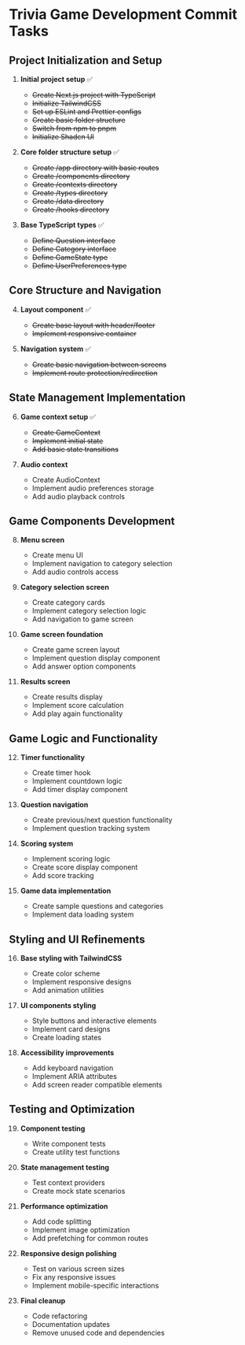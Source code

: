 # Trivia Game Development Commit Tasks

## Project Initialization and Setup

1. **Initial project setup** ✅
   - ~~Create Next.js project with TypeScript~~
   - ~~Initialize TailwindCSS~~
   - ~~Set up ESLint and Prettier configs~~
   - ~~Create basic folder structure~~
   - ~~Switch from npm to pnpm~~
   - ~~Initialize Shadcn UI~~

2. **Core folder structure setup** ✅
   - ~~Create /app directory with basic routes~~
   - ~~Create /components directory~~
   - ~~Create /contexts directory~~
   - ~~Create /types directory~~
   - ~~Create /data directory~~
   - ~~Create /hooks directory~~

3. **Base TypeScript types** ✅
   - ~~Define Question interface~~
   - ~~Define Category interface~~
   - ~~Define GameState type~~
   - ~~Define UserPreferences type~~

## Core Structure and Navigation

4. **Layout component** ✅
   - ~~Create base layout with header/footer~~
   - ~~Implement responsive container~~

5. **Navigation system** ✅
   - ~~Create basic navigation between screens~~
   - ~~Implement route protection/redirection~~

## State Management Implementation

6. **Game context setup** ✅
   - ~~Create GameContext~~
   - ~~Implement initial state~~
   - ~~Add basic state transitions~~

7. **Audio context**
   - Create AudioContext
   - Implement audio preferences storage
   - Add audio playback controls

## Game Components Development

8. **Menu screen**
   - Create menu UI
   - Implement navigation to category selection
   - Add audio controls access

9. **Category selection screen**
   - Create category cards
   - Implement category selection logic
   - Add navigation to game screen

10. **Game screen foundation**
    - Create game screen layout
    - Implement question display component
    - Add answer option components

11. **Results screen**
    - Create results display
    - Implement score calculation
    - Add play again functionality

## Game Logic and Functionality

12. **Timer functionality**
    - Create timer hook
    - Implement countdown logic
    - Add timer display component

13. **Question navigation**
    - Create previous/next question functionality
    - Implement question tracking system

14. **Scoring system**
    - Implement scoring logic
    - Create score display component
    - Add score tracking

15. **Game data implementation**
    - Create sample questions and categories
    - Implement data loading system

## Styling and UI Refinements

16. **Base styling with TailwindCSS**
    - Create color scheme
    - Implement responsive designs
    - Add animation utilities

17. **UI components styling**
    - Style buttons and interactive elements
    - Implement card designs
    - Create loading states

18. **Accessibility improvements**
    - Add keyboard navigation
    - Implement ARIA attributes
    - Add screen reader compatible elements

## Testing and Optimization

19. **Component testing**
    - Write component tests
    - Create utility test functions

20. **State management testing**
    - Test context providers
    - Create mock state scenarios

21. **Performance optimization**
    - Add code splitting
    - Implement image optimization
    - Add prefetching for common routes

22. **Responsive design polishing**
    - Test on various screen sizes
    - Fix any responsive issues
    - Implement mobile-specific interactions

23. **Final cleanup**
    - Code refactoring
    - Documentation updates
    - Remove unused code and dependencies